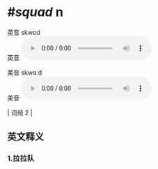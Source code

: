 # ***\#squad*** n
英音 skwɒd  
英音
<audio src="./media/squad1.aac" controls="controls"></audio>

美音 skwɑːd  
美音
<audio src="./media/squad2.aac" controls="controls"></audio>



| 词频 2 |  

英文释义
---
### 1.**拉拉队**  


